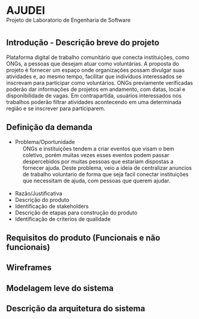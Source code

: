 <h1 style=border-bottom:none;margin-bottom:0px> AJUDEI </h1>
Projeto de Laboratorio de Engenharia de Software

#

## Introdução - Descrição breve do projeto

Plataforma digital de trabalho comunitário que conecta instituições, como ONGs, a pessoas que desejam atuar como voluntárias. A proposta do projeto é fornecer um espaço onde organizações possam divulgar suas atividades e, ao mesmo tempo, facilitar que indivíduos interessados se inscrevam para participar como voluntários. ONGs previamente verificadas poderão dar informações de projetos em andamento, com datas, local e disponibilidade de vagas. Em contrapartida, usuários interessados nos trabalhos poderão filtrar atividades acontecendo em uma determinada região e se inscrever para participarem.

## Definição da demanda
- <p style="margin-bottom:1px"> Problema/Oportunidade</p> <div style="margin-left:20px">ONGs e instituições tendem a criar eventos que visam o bem coletivo, porém muitas vezes esses eventos podem passar despercebidos por muitas pessoas que estariam dispostas a fornecer ajuda. Deste problema, veio a ideia de centralizar anuncios de trabalho voluntario de forma que seja facil conectar instituições que necessitam de ajuda, com pessoas que querem ajudar. </div><br>
- Razão/Justificativa
- Descrição do produto
- Identificação de stakeholders
- Descrição de etapas para construção do produto
- Identificação de criterios de qualidade

## Requisitos do produto (Funcionais e não funcionais)

## Wireframes

## Modelagem leve do sistema

## Descrição da arquitetura do sistema
